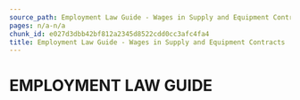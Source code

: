 ```yaml
---
source_path: Employment Law Guide - Wages in Supply and Equipment Contracts.md
pages: n/a-n/a
chunk_id: e027d3dbb42bf812a2345d8522cdd0cc3afc4fa4
title: Employment Law Guide - Wages in Supply and Equipment Contracts
---
```

# EMPLOYMENT LAW GUIDE
